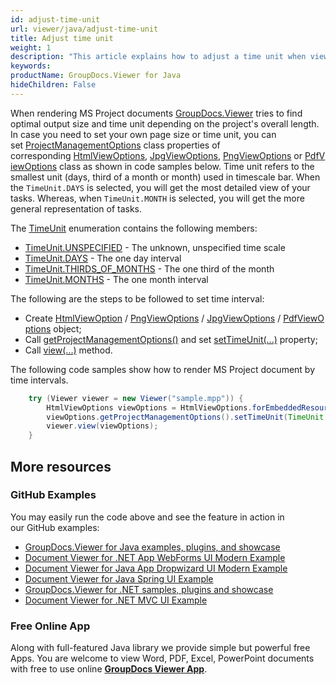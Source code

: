 ```yaml
---
id: adjust-time-unit
url: viewer/java/adjust-time-unit
title: Adjust time unit
weight: 1
description: "This article explains how to adjust a time unit when viewing MS Project Documents with GroupDocs.Viewer within your Java applications."
keywords: 
productName: GroupDocs.Viewer for Java
hideChildren: False
---
```

When rendering MS Project documents [GroupDocs.Viewer](https://products.groupdocs.com/viewer) tries to find optimal output size and time unit depending on the project's overall length. In case you need to set your own page size or time unit, you can set [ProjectManagementOptions](https://apireference.groupdocs.com/viewer/java/com.groupdocs.viewer.options/ProjectManagementOptions) class properties of corresponding [HtmlViewOptions](https://apireference.groupdocs.com/viewer/java/com.groupdocs.viewer.options/HtmlViewOptions), [JpgViewOptions](https://apireference.groupdocs.com/viewer/java/com.groupdocs.viewer.options/JpgViewOptions), [PngViewOptions](https://apireference.groupdocs.com/viewer/java/com.groupdocs.viewer.options/PngViewOptions) or [PdfViewOptions](https://apireference.groupdocs.com/viewer/java/com.groupdocs.viewer.options/PdfViewOptions) class as shown in code samples below. Time unit refers to the smallest unit (days, third of a month or month) used in timescale bar. When the `TimeUnit.DAYS` is selected, you will get the most detailed view of your tasks. Whereas, when `TimeUnit.MONTH` is selected, you will get the more general representation of tasks.

The [TimeUnit](https://apireference.groupdocs.com/viewer/java/com.groupdocs.viewer.options/TimeUnit) enumeration contains the following members:

*   [TimeUnit.UNSPECIFIED](https://apireference.groupdocs.com/viewer/java/com.groupdocs.viewer.options/TimeUnit#UNSPECIFIED) - The unknown, unspecified time scale
*   [TimeUnit.DAYS](https://apireference.groupdocs.com/viewer/java/com.groupdocs.viewer.options/TimeUnit#DAYS) - The one day interval
*   [TimeUnit.THIRDS_OF_MONTHS](https://apireference.groupdocs.com/viewer/java/com.groupdocs.viewer.options/TimeUnit#THIRDS_OF_MONTHS) - The one third of the month
*   [TimeUnit.MONTHS](https://apireference.groupdocs.com/viewer/java/com.groupdocs.viewer.options/TimeUnit#MONTHS) - The one month interval

The following are the steps to be followed to set time interval:

*   Create [HtmlViewOption](https://apireference.groupdocs.com/viewer/java/com.groupdocs.viewer.options/HtmlViewOptions) / [PngViewOptions](https://apireference.groupdocs.com/viewer/java/com.groupdocs.viewer.options/PngViewOptions) / [JpgViewOptions](https://apireference.groupdocs.com/viewer/java/com.groupdocs.viewer.options/JpgViewOptions) / [PdfViewOptions](https://apireference.groupdocs.com/viewer/java/com.groupdocs.viewer.options/PdfViewOptions) object;
*   Call [getProjectManagementOptions()](https://apireference.groupdocs.com/viewer/java/com.groupdocs.viewer.options/BaseViewOptions#getProjectManagementOptions()) and set [setTimeUnit(...)](https://apireference.groupdocs.com/viewer/java/com.groupdocs.viewer.options/ProjectManagementOptions#setTimeUnit(int)) property;
*   Call [view(...)](https://apireference.groupdocs.com/viewer/java/com.groupdocs.viewer/Viewer#view(com.groupdocs.viewer.options.ViewOptions)) method.

The following code samples show how to render MS Project document by time intervals.

```java
    try (Viewer viewer = new Viewer("sample.mpp")) {
        HtmlViewOptions viewOptions = HtmlViewOptions.forEmbeddedResources();
        viewOptions.getProjectManagementOptions().setTimeUnit(TimeUnit.DAYS);
        viewer.view(viewOptions);
    }
```

## More resources
### GitHub Examples
You may easily run the code above and see the feature in action in our GitHub examples:
*   [GroupDocs.Viewer for Java examples, plugins, and showcase](https://github.com/groupdocs-viewer/GroupDocs.Viewer-for-Java)
*   [Document Viewer for .NET App WebForms UI Modern Example](https://github.com/groupdocs-viewer/GroupDocs.Viewer-for-.NET-WebForms)    
*   [Document Viewer for Java App Dropwizard UI Modern Example](https://github.com/groupdocs-viewer/GroupDocs.Viewer-for-Java-Dropwizard)    
*   [Document Viewer for Java Spring UI Example](https://github.com/groupdocs-viewer/GroupDocs.Viewer-for-Java-Spring)
*   [GroupDocs.Viewer for .NET samples, plugins and showcase](https://github.com/groupdocs-viewer/GroupDocs.Viewer-for-.NET)
*   [Document Viewer for .NET MVC UI Example](https://github.com/groupdocs-viewer/GroupDocs.Viewer-for-Java-MVC)     

### Free Online App
Along with full-featured Java library we provide simple but powerful free Apps.
You are welcome to view Word, PDF, Excel, PowerPoint documents with free to use online **[GroupDocs Viewer App](https://products.groupdocs.app/viewer)**.